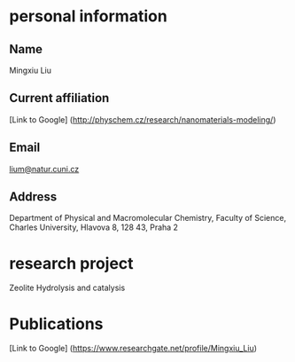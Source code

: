 # personal information
## Name 
Mingxiu Liu
## Current affiliation 
[Link to Google] (http://physchem.cz/research/nanomaterials-modeling/)
## Email 
lium@natur.cuni.cz
## Address 
Department of Physical and Macromolecular Chemistry,
Faculty of Science,
Charles University,
Hlavova 8, 128 43, Praha 2
# research project 
Zeolite Hydrolysis and catalysis
# Publications 
[Link to Google] (https://www.researchgate.net/profile/Mingxiu_Liu)


